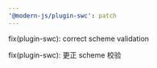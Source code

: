 ```yaml
---
'@modern-js/plugin-swc': patch
---
```


fix(plugin-swc): correct scheme validation

fix(plugin-swc): 更正 scheme 校验
